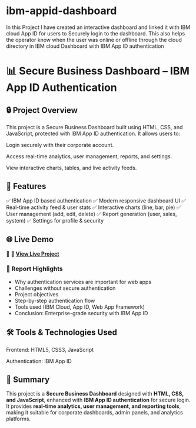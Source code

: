 # ibm-appid-dashboard
In this Project I have created an interactive dashboard and linked it with IBM cloud App ID for users to Securely login to the dashboard. This also helps the operator know when the user was online or offline through the cloud directory in IBM cloud
Dashboard with IBM App ID authentication
# 📊 Secure Business Dashboard – IBM App ID Authentication
## 🔒 Project Overview

This project is a Secure Business Dashboard built using HTML, CSS, and JavaScript, protected with IBM App ID authentication.
It allows users to:

Login securely with their corporate account.

Access real-time analytics, user management, reports, and settings.

View interactive charts, tables, and live activity feeds.

## 🚀 Features

✅ IBM App ID based authentication
✅ Modern responsive dashboard UI
✅ Real-time activity feed & user stats
✅ Interactive charts (line, bar, pie)
✅ User management (add, edit, delete)
✅ Report generation (user, sales, system)
✅ Settings for profile & security

## 🌐 Live Demo
🚀 🚀 **[View Live Project](https://Rohan-7-7.github.io/your-repo-name/IBM_project.html)**
### 📑 Report Highlights
- Why authentication services are important for web apps  
- Challenges without secure authentication  
- Project objectives  
- Step-by-step authentication flow  
- Tools used (IBM Cloud, App ID, Web App Framework)  
- Conclusion: Enterprise-grade security with IBM App ID  



## 🛠️ Tools & Technologies Used

Frontend: HTML5, CSS3, JavaScript

Authentication: IBM App ID

## 📝 Summary
This project is a **Secure Business Dashboard** designed with **HTML, CSS, and JavaScript**, enhanced with **IBM App ID authentication** for secure login.  
It provides **real-time analytics, user management, and reporting tools**, making it suitable for corporate dashboards, admin panels, and analytics platforms.
